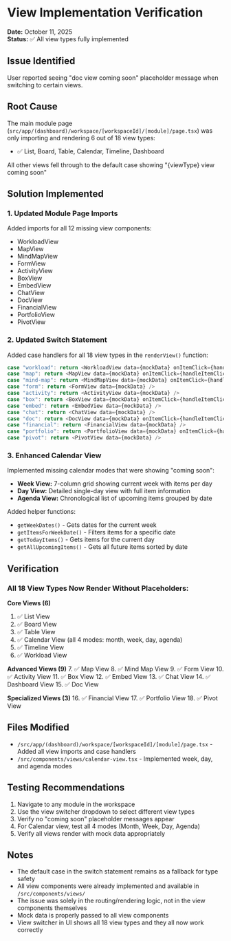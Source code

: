 # View Implementation Verification

**Date:** October 11, 2025  
**Status:** ✅ All view types fully implemented

## Issue Identified
User reported seeing "doc view coming soon" placeholder message when switching to certain views.

## Root Cause
The main module page (`src/app/(dashboard)/workspace/[workspaceId]/[module]/page.tsx`) was only importing and rendering 6 out of 18 view types:
- ✅ List, Board, Table, Calendar, Timeline, Dashboard

All other views fell through to the default case showing "{viewType} view coming soon"

## Solution Implemented

### 1. Updated Module Page Imports
Added imports for all 12 missing view components:
- WorkloadView
- MapView
- MindMapView
- FormView
- ActivityView
- BoxView
- EmbedView
- ChatView
- DocView
- FinancialView
- PortfolioView
- PivotView

### 2. Updated Switch Statement
Added case handlers for all 18 view types in the `renderView()` function:
```typescript
case "workload": return <WorkloadView data={mockData} onItemClick={handleItemClick} />
case "map": return <MapView data={mockData} onItemClick={handleItemClick} />
case "mind-map": return <MindMapView data={mockData} onItemClick={handleItemClick} />
case "form": return <FormView data={mockData} />
case "activity": return <ActivityView data={mockData} />
case "box": return <BoxView data={mockData} onItemClick={handleItemClick} />
case "embed": return <EmbedView data={mockData} />
case "chat": return <ChatView data={mockData} />
case "doc": return <DocView data={mockData} onItemClick={handleItemClick} />
case "financial": return <FinancialView data={mockData} />
case "portfolio": return <PortfolioView data={mockData} onItemClick={handleItemClick} />
case "pivot": return <PivotView data={mockData} />
```

### 3. Enhanced Calendar View
Implemented missing calendar modes that were showing "coming soon":
- **Week View:** 7-column grid showing current week with items per day
- **Day View:** Detailed single-day view with full item information
- **Agenda View:** Chronological list of upcoming items grouped by date

Added helper functions:
- `getWeekDates()` - Gets dates for the current week
- `getItemsForWeekDate()` - Filters items for a specific date
- `getTodayItems()` - Gets items for the current day
- `getAllUpcomingItems()` - Gets all future items sorted by date

## Verification

### All 18 View Types Now Render Without Placeholders:

**Core Views (6)**
1. ✅ List View
2. ✅ Board View
3. ✅ Table View
4. ✅ Calendar View (all 4 modes: month, week, day, agenda)
5. ✅ Timeline View
6. ✅ Workload View

**Advanced Views (9)**
7. ✅ Map View
8. ✅ Mind Map View
9. ✅ Form View
10. ✅ Activity View
11. ✅ Box View
12. ✅ Embed View
13. ✅ Chat View
14. ✅ Dashboard View
15. ✅ Doc View

**Specialized Views (3)**
16. ✅ Financial View
17. ✅ Portfolio View
18. ✅ Pivot View

## Files Modified
- `/src/app/(dashboard)/workspace/[workspaceId]/[module]/page.tsx` - Added all view imports and case handlers
- `/src/components/views/calendar-view.tsx` - Implemented week, day, and agenda modes

## Testing Recommendations
1. Navigate to any module in the workspace
2. Use the view switcher dropdown to select different view types
3. Verify no "coming soon" placeholder messages appear
4. For Calendar view, test all 4 modes (Month, Week, Day, Agenda)
5. Verify all views render with mock data appropriately

## Notes
- The default case in the switch statement remains as a fallback for type safety
- All view components were already implemented and available in `/src/components/views/`
- The issue was solely in the routing/rendering logic, not in the view components themselves
- Mock data is properly passed to all view components
- View switcher in UI shows all 18 view types and they all now work correctly
